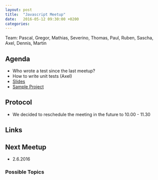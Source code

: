 ```yaml
---
layout: post
title:  "Javascript Meetup"
date:   2016-05-12 09:30:00 +0200
categories:
---
```


Team: Pascal, Gregor, Mathias, Severino, Thomas, Paul, Ruben, Sascha, Axel, Dennis, Martin

## Agenda

- Who wrote a test since the last meetup?
- How to write unit tests (Axel)
 - [Slides](http://blog.hodler.co/testing/)
 - [Sample Project](https://github.com/axelhodler/blabfront)

## Protocol

- We decided to reschedule the meeting in the future to 10.00 - 11.30

## Links

## Next Meetup

- 2.6.2016

### Possible Topics
